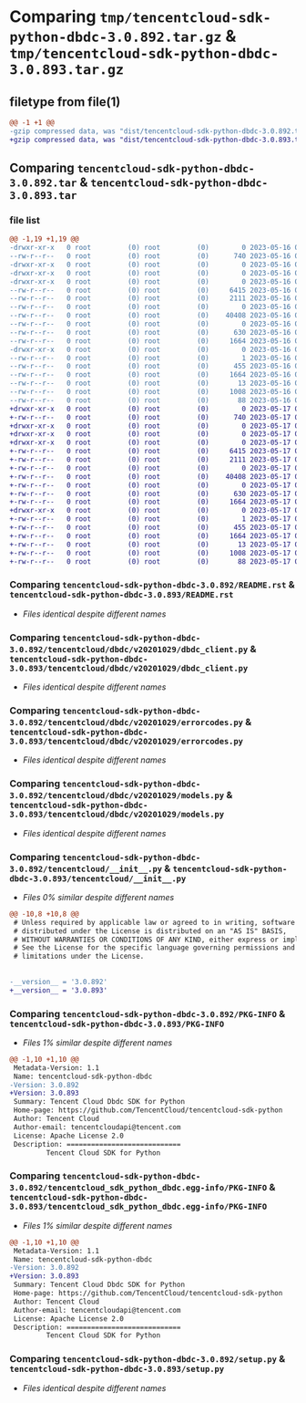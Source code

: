 # Comparing `tmp/tencentcloud-sdk-python-dbdc-3.0.892.tar.gz` & `tmp/tencentcloud-sdk-python-dbdc-3.0.893.tar.gz`

## filetype from file(1)

```diff
@@ -1 +1 @@
-gzip compressed data, was "dist/tencentcloud-sdk-python-dbdc-3.0.892.tar", last modified: Tue May 16 00:34:31 2023, max compression
+gzip compressed data, was "dist/tencentcloud-sdk-python-dbdc-3.0.893.tar", last modified: Wed May 17 03:29:09 2023, max compression
```

## Comparing `tencentcloud-sdk-python-dbdc-3.0.892.tar` & `tencentcloud-sdk-python-dbdc-3.0.893.tar`

### file list

```diff
@@ -1,19 +1,19 @@
-drwxr-xr-x   0 root         (0) root         (0)        0 2023-05-16 00:34:31.000000 tencentcloud-sdk-python-dbdc-3.0.892/
--rw-r--r--   0 root         (0) root         (0)      740 2023-05-16 00:34:30.000000 tencentcloud-sdk-python-dbdc-3.0.892/README.rst
-drwxr-xr-x   0 root         (0) root         (0)        0 2023-05-16 00:34:31.000000 tencentcloud-sdk-python-dbdc-3.0.892/tencentcloud/
-drwxr-xr-x   0 root         (0) root         (0)        0 2023-05-16 00:34:31.000000 tencentcloud-sdk-python-dbdc-3.0.892/tencentcloud/dbdc/
-drwxr-xr-x   0 root         (0) root         (0)        0 2023-05-16 00:34:31.000000 tencentcloud-sdk-python-dbdc-3.0.892/tencentcloud/dbdc/v20201029/
--rw-r--r--   0 root         (0) root         (0)     6415 2023-05-16 00:34:30.000000 tencentcloud-sdk-python-dbdc-3.0.892/tencentcloud/dbdc/v20201029/dbdc_client.py
--rw-r--r--   0 root         (0) root         (0)     2111 2023-05-16 00:34:30.000000 tencentcloud-sdk-python-dbdc-3.0.892/tencentcloud/dbdc/v20201029/errorcodes.py
--rw-r--r--   0 root         (0) root         (0)        0 2023-05-16 00:34:30.000000 tencentcloud-sdk-python-dbdc-3.0.892/tencentcloud/dbdc/v20201029/__init__.py
--rw-r--r--   0 root         (0) root         (0)    40408 2023-05-16 00:34:30.000000 tencentcloud-sdk-python-dbdc-3.0.892/tencentcloud/dbdc/v20201029/models.py
--rw-r--r--   0 root         (0) root         (0)        0 2023-05-16 00:34:30.000000 tencentcloud-sdk-python-dbdc-3.0.892/tencentcloud/dbdc/__init__.py
--rw-r--r--   0 root         (0) root         (0)      630 2023-05-16 00:34:30.000000 tencentcloud-sdk-python-dbdc-3.0.892/tencentcloud/__init__.py
--rw-r--r--   0 root         (0) root         (0)     1664 2023-05-16 00:34:31.000000 tencentcloud-sdk-python-dbdc-3.0.892/PKG-INFO
-drwxr-xr-x   0 root         (0) root         (0)        0 2023-05-16 00:34:31.000000 tencentcloud-sdk-python-dbdc-3.0.892/tencentcloud_sdk_python_dbdc.egg-info/
--rw-r--r--   0 root         (0) root         (0)        1 2023-05-16 00:34:31.000000 tencentcloud-sdk-python-dbdc-3.0.892/tencentcloud_sdk_python_dbdc.egg-info/dependency_links.txt
--rw-r--r--   0 root         (0) root         (0)      455 2023-05-16 00:34:31.000000 tencentcloud-sdk-python-dbdc-3.0.892/tencentcloud_sdk_python_dbdc.egg-info/SOURCES.txt
--rw-r--r--   0 root         (0) root         (0)     1664 2023-05-16 00:34:31.000000 tencentcloud-sdk-python-dbdc-3.0.892/tencentcloud_sdk_python_dbdc.egg-info/PKG-INFO
--rw-r--r--   0 root         (0) root         (0)       13 2023-05-16 00:34:31.000000 tencentcloud-sdk-python-dbdc-3.0.892/tencentcloud_sdk_python_dbdc.egg-info/top_level.txt
--rw-r--r--   0 root         (0) root         (0)     1008 2023-05-16 00:34:30.000000 tencentcloud-sdk-python-dbdc-3.0.892/setup.py
--rw-r--r--   0 root         (0) root         (0)       88 2023-05-16 00:34:31.000000 tencentcloud-sdk-python-dbdc-3.0.892/setup.cfg
+drwxr-xr-x   0 root         (0) root         (0)        0 2023-05-17 03:29:09.000000 tencentcloud-sdk-python-dbdc-3.0.893/
+-rw-r--r--   0 root         (0) root         (0)      740 2023-05-17 03:29:09.000000 tencentcloud-sdk-python-dbdc-3.0.893/README.rst
+drwxr-xr-x   0 root         (0) root         (0)        0 2023-05-17 03:29:09.000000 tencentcloud-sdk-python-dbdc-3.0.893/tencentcloud/
+drwxr-xr-x   0 root         (0) root         (0)        0 2023-05-17 03:29:09.000000 tencentcloud-sdk-python-dbdc-3.0.893/tencentcloud/dbdc/
+drwxr-xr-x   0 root         (0) root         (0)        0 2023-05-17 03:29:09.000000 tencentcloud-sdk-python-dbdc-3.0.893/tencentcloud/dbdc/v20201029/
+-rw-r--r--   0 root         (0) root         (0)     6415 2023-05-17 03:29:09.000000 tencentcloud-sdk-python-dbdc-3.0.893/tencentcloud/dbdc/v20201029/dbdc_client.py
+-rw-r--r--   0 root         (0) root         (0)     2111 2023-05-17 03:29:09.000000 tencentcloud-sdk-python-dbdc-3.0.893/tencentcloud/dbdc/v20201029/errorcodes.py
+-rw-r--r--   0 root         (0) root         (0)        0 2023-05-17 03:29:09.000000 tencentcloud-sdk-python-dbdc-3.0.893/tencentcloud/dbdc/v20201029/__init__.py
+-rw-r--r--   0 root         (0) root         (0)    40408 2023-05-17 03:29:09.000000 tencentcloud-sdk-python-dbdc-3.0.893/tencentcloud/dbdc/v20201029/models.py
+-rw-r--r--   0 root         (0) root         (0)        0 2023-05-17 03:29:09.000000 tencentcloud-sdk-python-dbdc-3.0.893/tencentcloud/dbdc/__init__.py
+-rw-r--r--   0 root         (0) root         (0)      630 2023-05-17 03:29:09.000000 tencentcloud-sdk-python-dbdc-3.0.893/tencentcloud/__init__.py
+-rw-r--r--   0 root         (0) root         (0)     1664 2023-05-17 03:29:09.000000 tencentcloud-sdk-python-dbdc-3.0.893/PKG-INFO
+drwxr-xr-x   0 root         (0) root         (0)        0 2023-05-17 03:29:09.000000 tencentcloud-sdk-python-dbdc-3.0.893/tencentcloud_sdk_python_dbdc.egg-info/
+-rw-r--r--   0 root         (0) root         (0)        1 2023-05-17 03:29:09.000000 tencentcloud-sdk-python-dbdc-3.0.893/tencentcloud_sdk_python_dbdc.egg-info/dependency_links.txt
+-rw-r--r--   0 root         (0) root         (0)      455 2023-05-17 03:29:09.000000 tencentcloud-sdk-python-dbdc-3.0.893/tencentcloud_sdk_python_dbdc.egg-info/SOURCES.txt
+-rw-r--r--   0 root         (0) root         (0)     1664 2023-05-17 03:29:09.000000 tencentcloud-sdk-python-dbdc-3.0.893/tencentcloud_sdk_python_dbdc.egg-info/PKG-INFO
+-rw-r--r--   0 root         (0) root         (0)       13 2023-05-17 03:29:09.000000 tencentcloud-sdk-python-dbdc-3.0.893/tencentcloud_sdk_python_dbdc.egg-info/top_level.txt
+-rw-r--r--   0 root         (0) root         (0)     1008 2023-05-17 03:29:09.000000 tencentcloud-sdk-python-dbdc-3.0.893/setup.py
+-rw-r--r--   0 root         (0) root         (0)       88 2023-05-17 03:29:09.000000 tencentcloud-sdk-python-dbdc-3.0.893/setup.cfg
```

### Comparing `tencentcloud-sdk-python-dbdc-3.0.892/README.rst` & `tencentcloud-sdk-python-dbdc-3.0.893/README.rst`

 * *Files identical despite different names*

### Comparing `tencentcloud-sdk-python-dbdc-3.0.892/tencentcloud/dbdc/v20201029/dbdc_client.py` & `tencentcloud-sdk-python-dbdc-3.0.893/tencentcloud/dbdc/v20201029/dbdc_client.py`

 * *Files identical despite different names*

### Comparing `tencentcloud-sdk-python-dbdc-3.0.892/tencentcloud/dbdc/v20201029/errorcodes.py` & `tencentcloud-sdk-python-dbdc-3.0.893/tencentcloud/dbdc/v20201029/errorcodes.py`

 * *Files identical despite different names*

### Comparing `tencentcloud-sdk-python-dbdc-3.0.892/tencentcloud/dbdc/v20201029/models.py` & `tencentcloud-sdk-python-dbdc-3.0.893/tencentcloud/dbdc/v20201029/models.py`

 * *Files identical despite different names*

### Comparing `tencentcloud-sdk-python-dbdc-3.0.892/tencentcloud/__init__.py` & `tencentcloud-sdk-python-dbdc-3.0.893/tencentcloud/__init__.py`

 * *Files 0% similar despite different names*

```diff
@@ -10,8 +10,8 @@
 # Unless required by applicable law or agreed to in writing, software
 # distributed under the License is distributed on an "AS IS" BASIS,
 # WITHOUT WARRANTIES OR CONDITIONS OF ANY KIND, either express or implied.
 # See the License for the specific language governing permissions and
 # limitations under the License.
 
 
-__version__ = '3.0.892'
+__version__ = '3.0.893'
```

### Comparing `tencentcloud-sdk-python-dbdc-3.0.892/PKG-INFO` & `tencentcloud-sdk-python-dbdc-3.0.893/PKG-INFO`

 * *Files 1% similar despite different names*

```diff
@@ -1,10 +1,10 @@
 Metadata-Version: 1.1
 Name: tencentcloud-sdk-python-dbdc
-Version: 3.0.892
+Version: 3.0.893
 Summary: Tencent Cloud Dbdc SDK for Python
 Home-page: https://github.com/TencentCloud/tencentcloud-sdk-python
 Author: Tencent Cloud
 Author-email: tencentcloudapi@tencent.com
 License: Apache License 2.0
 Description: ============================
         Tencent Cloud SDK for Python
```

### Comparing `tencentcloud-sdk-python-dbdc-3.0.892/tencentcloud_sdk_python_dbdc.egg-info/PKG-INFO` & `tencentcloud-sdk-python-dbdc-3.0.893/tencentcloud_sdk_python_dbdc.egg-info/PKG-INFO`

 * *Files 1% similar despite different names*

```diff
@@ -1,10 +1,10 @@
 Metadata-Version: 1.1
 Name: tencentcloud-sdk-python-dbdc
-Version: 3.0.892
+Version: 3.0.893
 Summary: Tencent Cloud Dbdc SDK for Python
 Home-page: https://github.com/TencentCloud/tencentcloud-sdk-python
 Author: Tencent Cloud
 Author-email: tencentcloudapi@tencent.com
 License: Apache License 2.0
 Description: ============================
         Tencent Cloud SDK for Python
```

### Comparing `tencentcloud-sdk-python-dbdc-3.0.892/setup.py` & `tencentcloud-sdk-python-dbdc-3.0.893/setup.py`

 * *Files identical despite different names*

